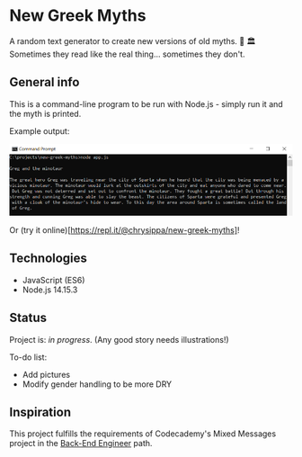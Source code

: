# New Greek Myths
A random text generator to create new versions of old myths. :amphora: :classical_building: Sometimes they read like the real thing... sometimes they don't.

## General info
This is a command-line program to be run with Node.js - simply run it and the myth is printed.

Example output:

![screenshot of output](./example.png)

Or (try it online)[https://repl.it/@chrysippa/new-greek-myths]! 

## Technologies
* JavaScript (ES6)
* Node.js 14.15.3

## Status
Project is: _in progress_. (Any good story needs illustrations!)

To-do list:
* Add pictures
* Modify gender handling to be more DRY

## Inspiration
This project fulfills the requirements of Codecademy's Mixed Messages project in the [Back-End Engineer](https://www.codecademy.com/learn/paths/back-end-engineer-career-path) path.
